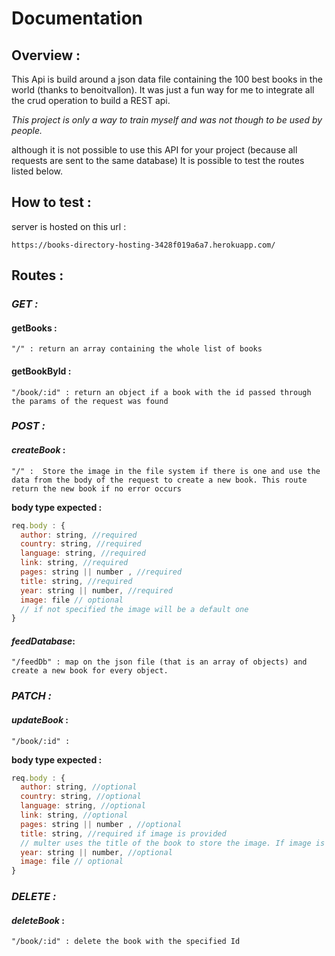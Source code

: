 # **Documentation**

## **Overview** :

This Api is build around a json data file containing the 100 best books in the world (thanks to benoitvallon). It was just a fun way for me to integrate all the crud operation to build a REST api.

_This project is only a way to train myself and was not though to be used by people._

although it is not possible to use this API for your project (because all requests are sent to the same database) It is possible to test the routes listed below.

## How to test :

server is hosted on this url :

`https://books-directory-hosting-3428f019a6a7.herokuapp.com/`

## **Routes** :

### _GET :_

#### getBooks :

`"/" : return an array containing the whole list of books `

#### getBookById :

`"/book/:id" : return an object if a book with the id passed through the params of the request was found `

### _POST :_

#### _createBook_ :

`"/" :  Store the image in the file system if there is one and use the data from the body of the request to create a new book. This route return the new book if no error occurs`

**body type expected :**

```js
req.body : {
  author: string, //required
  country: string, //required
  language: string, //required
  link: string, //required
  pages: string || number , //required
  title: string, //required
  year: string || number, //required
  image: file // optional
  // if not specified the image will be a default one
}
```

#### _feedDatabase_:

`"/feedDb" : map on the json file (that is an array of objects) and create a new book for every object. `

### _PATCH :_

#### _updateBook_ :

`"/book/:id" : `

**body type expected :**

```js
req.body : {
  author: string, //optional
  country: string, //optional
  language: string, //optional
  link: string, //optional
  pages: string || number , //optional
  title: string, //required if image is provided
  // multer uses the title of the book to store the image. If image is provided title must be provided too
  year: string || number, //optional
  image: file // optional
}
```

### _DELETE :_

#### _deleteBook_ :

`"/book/:id" : delete the book with the specified Id `
